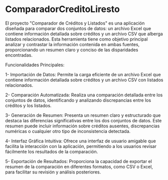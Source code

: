 # ComparadorCreditoLiresto

El proyecto "Comparador de Créditos y Listados" es una aplicación diseñada para comparar dos conjuntos de datos: un archivo Excel que contiene información detallada sobre créditos y un archivo CSV que alberga listados relacionados. Esta herramienta tiene como objetivo principal analizar y contrastar la información contenida en ambas fuentes, proporcionando un resumen claro y conciso de las disparidades encontradas.

Funcionalidades Principales:

1- Importación de Datos: Permite la carga eficiente de un archivo Excel que contiene información detallada sobre créditos y un archivo CSV con listados relacionados.

2- Comparación Automatizada: Realiza una comparación detallada entre los conjuntos de datos, identificando y analizando discrepancias entre los créditos y los listados.

3- Generación de Resumen: Presenta un resumen claro y estructurado que destaca las diferencias significativas entre los dos conjuntos de datos. Este resumen puede incluir información sobre créditos ausentes, discrepancias numéricas o cualquier otro tipo de inconsistencia detectada.

4- Interfaz Gráfica Intuitiva: Ofrece una interfaz de usuario amigable que facilita la interacción con la aplicación, permitiendo a los usuarios revisar fácilmente los resultados de la comparación.

5- Exportación de Resultados: Proporciona la capacidad de exportar el resumen de la comparación en diferentes formatos, como CSV o Excel, para facilitar su revisión y análisis posteriores.
